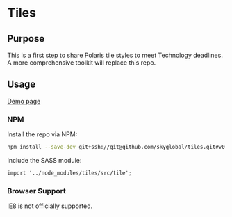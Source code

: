 Tiles
=====

## Purpose

This is a first step to share Polaris tile styles to meet Technology deadlines. A more comprehensive toolkit will replace this repo.

## Usage

[Demo page](http://skyglobal.github.io/tiles/)

### NPM

Install the repo via NPM:

```sh
npm install --save-dev git+ssh://git@github.com/skyglobal/tiles.git#v0.0.1
```

Include the SASS module:

```scss
import '../node_modules/tiles/src/tile';
```

### Browser Support

IE8 is not officially supported.
